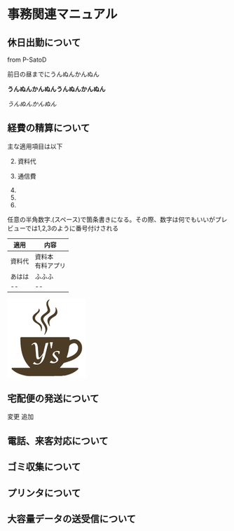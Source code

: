 # 事務関連マニュアル
## 休日出勤について
  from P-SatoD

  前日の昼までにうんぬんかんぬん

  **うんぬんかんぬんうんぬんかんぬん**

  *うんぬんかんぬん*
## 経費の精算について
主な適用項目は以下

2. 資料代
4. 通信費
6. 

4. 
5. 

任意の半角数字.(スペース)で箇条書きになる。その際、数字は何でもいいがプレビューでは1,2,3のように番号付けされる

|適用|内容 
|--|--
|資料代|資料本<br>有料アプリ
|あはは|ふふふ
|--|--

![alt](images/img.png)
## 宅配便の発送について
変更
追加
## 電話、来客対応について
## ゴミ収集について
## プリンタについて
## 大容量データの送受信について